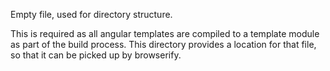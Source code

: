 Empty file, used for directory structure.

This is required as all angular templates are compiled to a template module as part of the build process. This directory provides a location for that file, so that it can be picked up by browserify.
